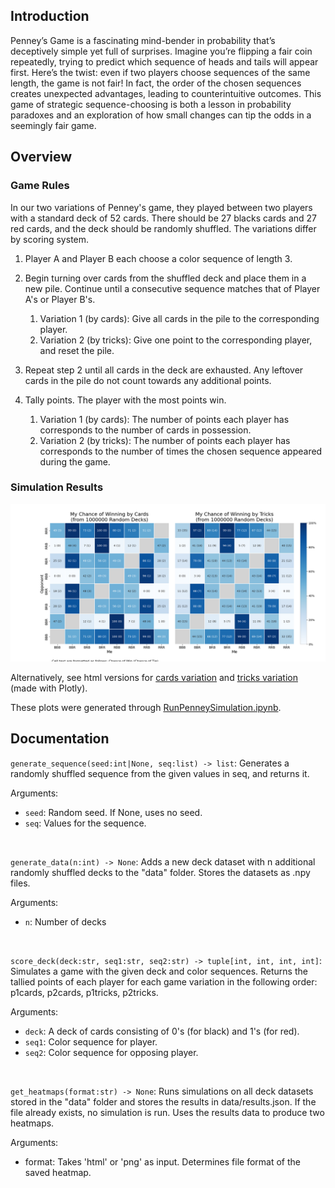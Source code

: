 ## Introduction

Penney’s Game is a fascinating mind-bender in probability that’s deceptively simple yet full of surprises. Imagine you’re flipping a fair coin repeatedly, trying to predict which sequence of heads and tails will appear first. Here’s the twist: even if two players choose sequences of the same length, the game is not fair! In fact, the order of the chosen sequences creates unexpected advantages, leading to counterintuitive outcomes. This game of strategic sequence-choosing is both a lesson in probability paradoxes and an exploration of how small changes can tip the odds in a seemingly fair game.

## Overview

### Game Rules

In our two variations of Penney's game, they played between two players with a standard deck of 52 cards. There should be 27 blacks cards and 27 red cards, and the deck should be randomly shuffled. The variations differ by scoring system.

1. Player A and Player B each choose a color sequence of length 3.
2. Begin turning over cards from the shuffled deck and place them in a new pile. Continue until a consecutive sequence matches that of Player A's or Player B's.

    1. Variation 1 (by cards): Give all cards in the pile to the corresponding player.
    2. Variation 2 (by tricks): Give one point to the corresponding player, and reset the pile.

4. Repeat step 2 until all cards in the deck are exhausted. Any leftover cards in the pile do not count towards any additional points.
5. Tally points. The player with the most points win.

    1. Variation 1 (by cards): The number of points each player has corresponds to the number of cards in possession.
    2. Variation 2 (by tricks): The number of points each player has corresponds to the number of times the chosen sequence appeared during the game.

### Simulation Results

![heatmaps.png](figs/heatmaps.png)

Alternatively, see html versions for [cards variation](https://htmlpreview.github.io/?https://github.com/XiongCynthia/PenneysGameSimulation/blob/main/figs/cards.html) and [tricks variation](https://htmlpreview.github.io/?https://github.com/XiongCynthia/PenneysGameSimulation/blob/main/figs/tricks.html) (made with Plotly).

These plots were generated through [RunPenneySimulation.ipynb](https://nbviewer.org/github/XiongCynthia/PenneysGameSimulation/blob/main/RunPenneySimulation.ipynb).

## Documentation

```generate_sequence(seed:int|None, seq:list) -> list```: Generates a randomly shuffled sequence from the given values in seq, and returns it.

Arguments:
- `seed`: Random seed. If None, uses no seed.
- `seq`: Values for the sequence.


<br />

```generate_data(n:int) -> None```: Adds a new deck dataset with n additional randomly shuffled decks to the "data" folder. Stores the datasets as .npy files.

Arguments:
- `n`: Number of decks

<br />

```score_deck(deck:str, seq1:str, seq2:str) -> tuple[int, int, int, int]```: Simulates a game with the given deck and color sequences. Returns the tallied points of each player for each game variation in the following order: p1cards, p2cards, p1tricks, p2tricks.

Arguments:
- `deck`: A deck of cards consisting of 0's (for black) and 1's (for red).
- `seq1`: Color sequence for player.
- `seq2`: Color sequence for opposing player.

<br />

```get_heatmaps(format:str) -> None```: Runs simulations on all deck datasets stored in the "data" folder and stores the results in data/results.json. If the file already exists, no simulation is run. Uses the results data to produce two heatmaps.

Arguments:
- format: Takes 'html' or 'png' as input. Determines file format of the saved heatmap.
